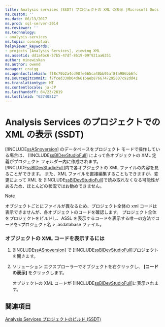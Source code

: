 ```yaml
---
title: Analysis services (SSDT) プロジェクトの XML の表示 |Microsoft Docs
ms.custom: ''
ms.date: 06/13/2017
ms.prod: sql-server-2014
ms.reviewer: ''
ms.technology:
- analysis-services
ms.topic: conceptual
helpviewer_keywords:
- projects [Analysis Services], viewing XML
ms.assetid: dd1a4bc6-57b5-47df-8619-09f921aa6351
author: minewiskan
ms.author: owend
manager: craigg
ms.openlocfilehash: ff8c70b2a4cd98fe665ca40bb95af8fa986bb6fc
ms.sourcegitcommit: f7fced330b64d6616aeb8766747295807c92dd41
ms.translationtype: MT
ms.contentlocale: ja-JP
ms.lasthandoff: 04/23/2019
ms.locfileid: "62740812"
---
```

# <a name="view-the-xml-for-an-analysis-services-project-ssdt"></a>Analysis Services のプロジェクトでの XML の表示 (SSDT)
  [!INCLUDE[ssASnoversion](../../includes/ssasnoversion-md.md)] のデータベースをプロジェクト モードで操作している場合は、 [!INCLUDE[ssBIDevStudioFull](../../includes/ssbidevstudiofull-md.md)] によって各オブジェクトの XML 定義がプロジェクト フォルダー内に作成されます。 [!INCLUDE[ssBIDevStudioFull](../../includes/ssbidevstudiofull-md.md)]内で各オブジェクトの XML ファイルの内容を見ることができます。 また、XML ファイルを直接編集することもできますが、変更によって XML を [!INCLUDE[ssBIDevStudioFull](../../includes/ssbidevstudiofull-md.md)]で読み取れなくなる可能性があるため、ほとんどの状況ではお勧めできません。  
  
> [!NOTE]  
>  オブジェクトごとにファイルが異なるため、プロジェクト全体の xml コードは表示できませんが、各オブジェクトのコードを確認します。 プロジェクト全体をプロジェクトをビルドし、ASSL を表示するコードを表示する唯一の方法でコードを\<プロジェクト名 > .asdatabase ファイル。  
  
### <a name="to-view-the-xml-code-for-an-object"></a>オブジェクトの XML コードを表示するには  
  
1.  [!INCLUDE[ssASnoversion](../../includes/ssasnoversion-md.md)] で [!INCLUDE[ssBIDevStudioFull](../../includes/ssbidevstudiofull-md.md)]プロジェクトを開きます。  
  
2.  ソリューション エクスプローラーでオブジェクトを右クリックし、 **[コードの表示]** をクリックします。  
  
     オブジェクトの XML コードが [!INCLUDE[ssBIDevStudioFull](../../includes/ssbidevstudiofull-md.md)]に表示されます。  
  
## <a name="see-also"></a>関連項目  
 [Analysis Services プロジェクトのビルド &#40;SSDT&#41;](build-analysis-services-projects-ssdt.md)  
  
  
